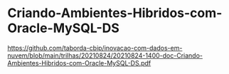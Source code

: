 # Criando-Ambientes-Hibridos-com-Oracle-MySQL-DS

https://github.com/taborda-cbip/inovacao-com-dados-em-nuvem/blob/main/trilhas/20210824/20210824-1400-doc-Criando-Ambientes-Hibridos-com-Oracle-MySQL-DS.pdf
